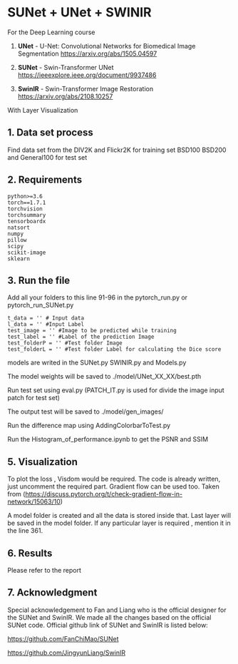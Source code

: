 # SUNet + UNet + SWINIR

For the Deep Learning course

1) **UNet** - U-Net: Convolutional Networks for Biomedical Image Segmentation
https://arxiv.org/abs/1505.04597

2) **SUNet** - Swin-Transformer UNet 
https://ieeexplore.ieee.org/document/9937486

3) **SwinIR** - Swin-Transformer Image Restoration
https://arxiv.org/abs/2108.10257

With Layer Visualization

## 1. Data set process

Find data set from the DIV2K and Flickr2K for training set 
BSD100 BSD200 and General100 for test set

## 2. Requirements

```
python>=3.6
torch==1.7.1
torchvision
torchsummary
tensorboardx
natsort
numpy
pillow
scipy
scikit-image
sklearn
```


## 3. Run the file

Add all your folders to this line 91-96 in the pytorch_run.py or pytorch_run_SUNet.py
```
t_data = '' # Input data
l_data = '' #Input Label
test_image = '' #Image to be predicted while training
test_label = '' #Label of the prediction Image
test_folderP = '' #Test folder Image
test_folderL = '' #Test folder Label for calculating the Dice score
 ```
models are writed in the SUNet.py SWINIR.py and Models.py

The model weights will be saved to ./model/UNet_XX_XX/best.pth
 
Run test set using eval.py (PATCH_IT.py is used for divide the image input patch for test set)

The output test will be saved to ./model/gen_images/

Run the difference map using AddingColorbarToTest.py

Run the Histogram_of_performance.ipynb to get the PSNR and SSIM

## 5. Visualization

To plot the loss , Visdom would be required. The code is already written, just uncomment the required part.
Gradient flow can be used too. Taken from (https://discuss.pytorch.org/t/check-gradient-flow-in-network/15063/10)

A model folder is created and all the data is stored inside that.
Last layer will be saved in the model folder. If any particular layer is required , mention it in the line 361.


## 6. Results

Please refer to the report

## 7. Acknowledgment

Special acknowledgement to Fan and Liang who is the official designer for the SUNet and SwinIR. We made all the changes based on the official SUNet code. Official github link of SUNet and SwinIR is listed below:

https://github.com/FanChiMao/SUNet

https://github.com/JingyunLiang/SwinIR



